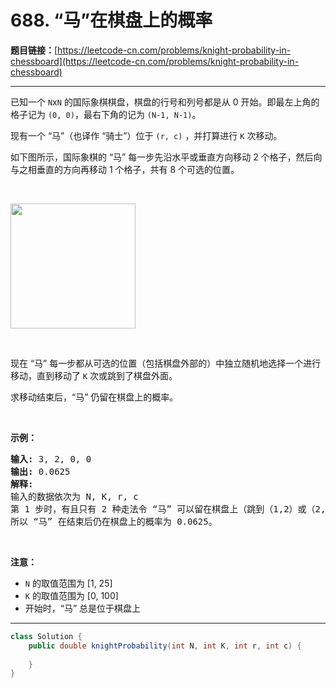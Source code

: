 # 688. “马”在棋盘上的概率

**题目链接：**[https://leetcode-cn.com/problems/knight-probability-in-chessboard](https://leetcode-cn.com/problems/knight-probability-in-chessboard)

---

<div class="content__1Y2H">
 <div class="notranslate">
  <p>已知一个&nbsp;<code>N</code>x<code>N</code>&nbsp;的国际象棋棋盘，棋盘的行号和列号都是从 0 开始。即最左上角的格子记为&nbsp;<code>(0, 0)</code>，最右下角的记为&nbsp;<code>(N-1, N-1)</code>。&nbsp;</p> 
  <p>现有一个 “马”（也译作 “骑士”）位于&nbsp;<code>(r, c)</code>&nbsp;，并打算进行&nbsp;<code>K</code> 次移动。&nbsp;</p> 
  <p>如下图所示，国际象棋的 “马” 每一步先沿水平或垂直方向移动 2 个格子，然后向与之相垂直的方向再移动 1 个格子，共有 8 个可选的位置。</p> 
  <p>&nbsp;</p> 
  <p><img style="height: 200px; width: 200px;" src="/aliyun-lc-upload/uploads/2018/10/12/knight.png"></p> 
  <p>&nbsp;</p> 
  <p>现在 “马” 每一步都从可选的位置（包括棋盘外部的）中独立随机地选择一个进行移动，直到移动了&nbsp;<code>K</code>&nbsp;次或跳到了棋盘外面。</p> 
  <p>求移动结束后，“马” 仍留在棋盘上的概率。</p> 
  <p>&nbsp;</p> 
  <p><strong>示例：</strong></p> 
  <pre class="language-text"><strong>输入:</strong> 3, 2, 0, 0
<strong>输出:</strong> 0.0625
<strong>解释:</strong> 
输入的数据依次为 N, K, r, c
第 1 步时，有且只有 2 种走法令 “马” 可以留在棋盘上（跳到（1,2）或（2,1））。对于以上的两种情况，各自在第2步均有且只有2种走法令 “马” 仍然留在棋盘上。
所以 “马” 在结束后仍在棋盘上的概率为 0.0625。
</pre> 
  <p>&nbsp;</p> 
  <p><strong>注意：</strong></p> 
  <ul> 
   <li><code>N</code> 的取值范围为 [1, 25]</li> 
   <li><code>K</code>&nbsp;的取值范围为 [0, 100]</li> 
   <li>开始时，“马” 总是位于棋盘上</li> 
  </ul> 
 </div>
</div>

---

```java
class Solution {
    public double knightProbability(int N, int K, int r, int c) {
        
    }
}
```
